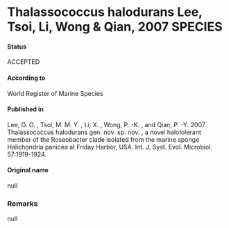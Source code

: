 # Thalassococcus halodurans Lee, Tsoi, Li, Wong & Qian, 2007 SPECIES

#### Status
ACCEPTED

#### According to
World Register of Marine Species

#### Published in
Lee, O. O. , Tsoi, M. M. Y. , Li, X. , Wong, P. -K. , and Qian, P. -Y. 2007. Thalassococcus halodurans gen. nov. sp. nov. , a novel halotolerant member of the Roseobacter clade isolated from the marine sponge Halichondria panicea at Friday Harbor, USA. Int. J. Syst. Evol. Microbiol. 57:1919-1924.

#### Original name
null

### Remarks
null